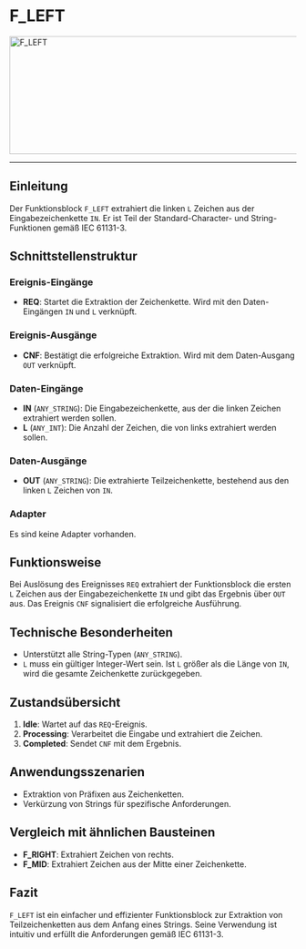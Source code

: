 # F_LEFT

<img width="1279" height="207" alt="F_LEFT" src="https://github.com/user-attachments/assets/a5684213-fe32-44e3-a3b3-69bfaefab215" />

* * * * * * * * * *

## Einleitung
Der Funktionsblock `F_LEFT` extrahiert die linken `L` Zeichen aus der Eingabezeichenkette `IN`. Er ist Teil der Standard-Character- und String-Funktionen gemäß IEC 61131-3.

## Schnittstellenstruktur

### **Ereignis-Eingänge**
- **REQ**: Startet die Extraktion der Zeichenkette. Wird mit den Daten-Eingängen `IN` und `L` verknüpft.

### **Ereignis-Ausgänge**
- **CNF**: Bestätigt die erfolgreiche Extraktion. Wird mit dem Daten-Ausgang `OUT` verknüpft.

### **Daten-Eingänge**
- **IN** (`ANY_STRING`): Die Eingabezeichenkette, aus der die linken Zeichen extrahiert werden sollen.
- **L** (`ANY_INT`): Die Anzahl der Zeichen, die von links extrahiert werden sollen.

### **Daten-Ausgänge**
- **OUT** (`ANY_STRING`): Die extrahierte Teilzeichenkette, bestehend aus den linken `L` Zeichen von `IN`.

### **Adapter**
Es sind keine Adapter vorhanden.

## Funktionsweise
Bei Auslösung des Ereignisses `REQ` extrahiert der Funktionsblock die ersten `L` Zeichen aus der Eingabezeichenkette `IN` und gibt das Ergebnis über `OUT` aus. Das Ereignis `CNF` signalisiert die erfolgreiche Ausführung.

## Technische Besonderheiten
- Unterstützt alle String-Typen (`ANY_STRING`).
- `L` muss ein gültiger Integer-Wert sein. Ist `L` größer als die Länge von `IN`, wird die gesamte Zeichenkette zurückgegeben.

## Zustandsübersicht
1. **Idle**: Wartet auf das `REQ`-Ereignis.
2. **Processing**: Verarbeitet die Eingabe und extrahiert die Zeichen.
3. **Completed**: Sendet `CNF` mit dem Ergebnis.

## Anwendungsszenarien
- Extraktion von Präfixen aus Zeichenketten.
- Verkürzung von Strings für spezifische Anforderungen.

## Vergleich mit ähnlichen Bausteinen
- **F_RIGHT**: Extrahiert Zeichen von rechts.
- **F_MID**: Extrahiert Zeichen aus der Mitte einer Zeichenkette.

## Fazit
`F_LEFT` ist ein einfacher und effizienter Funktionsblock zur Extraktion von Teilzeichenketten aus dem Anfang eines Strings. Seine Verwendung ist intuitiv und erfüllt die Anforderungen gemäß IEC 61131-3.
